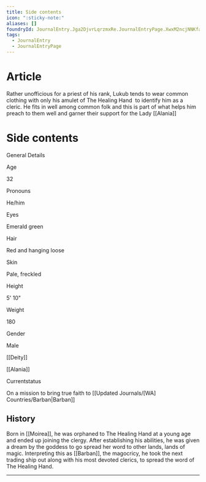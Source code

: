 ```yaml
---
title: Side contents
icon: ":sticky-note:"
aliases: []
foundryId: JournalEntry.Jga2DjvrLqrzmxRe.JournalEntryPage.XwxM2ncjNNKfajQB
tags:
  - JournalEntry
  - JournalEntryPage
---
```


# Article
Rather unofficious for a priest of his rank, Lukub tends to wear common clothing with only his amulet of The Healing Hand  to identify him as a cleric. He fits in well among common folk and this is part of what helps him preach to them well and garner their support for the Lady [[Alania]]


# Side contents
General Details

Age

32

Pronouns

He/him

Eyes

Emerald green

Hair

Red and hanging loose

Skin

Pale, freckled

Height

5' 10"

Weight

180

Gender

Male

[[Deity]]

[[Alania]]

Currentstatus

On a mission to bring true faith to [[Updated Journals/[WA] Countries/Barban|Barban]]

## History

Born in [[Moirea]], he was orphaned to The Healing Hand at a young age and ended up joining the clergy. After establishing his abilities, he was given a dream by the goddess to go spread her word to other lands, lands of magic. Interpreting this as [[Barban]], the magocricy, he took the next trading ship out along with his most devoted clerics, to spread the word of The Healing Hand.

* * *